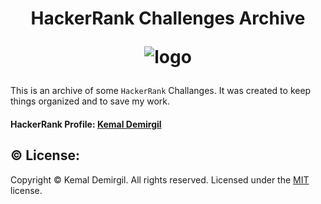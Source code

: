 
<h1 align = "center"> 
HackerRank Challenges Archive
  
![logo](https://redis.com/wp-content/uploads/2021/02/logo-hackerrank-wht2.png)

</h1>

This is an archive of some `HackerRank` Challanges.
It was created to keep things organized and to save my work.

#### HackerRank Profile:  [Kemal Demirgil](https://www.hackerrank.com/kemal_demirgil)

## ©️ License:
Copyright © Kemal Demirgil. All rights reserved.
Licensed under the [MIT](https://github.com/kemaldemirgil/h4ck3rr4nk_pr0bl3ms/blob/main/LICENSE) license.
